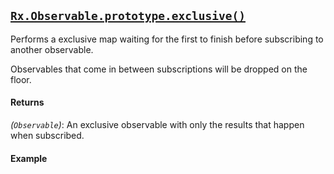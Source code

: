 ## [`Rx.Observable.prototype.exclusive()`](https://github.com/Reactive-Extensions/RxJS/blob/master/src/core/linq/observable/exclusive.js)

Performs a exclusive map waiting for the first to finish before subscribing to another observable.

Observables that come in between subscriptions will be dropped on the floor.

#### Returns
*(`Observable`)*: An exclusive observable with only the results that happen when subscribed.

#### Example
